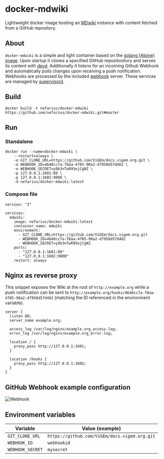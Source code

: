 # docker-mdwiki

Lightweight docker image hosting an [MDwiki](http://dynalon.github.io/mdwiki/#!index.md) instance with content fetched from a GitHub repository.

## About

`docker-mdwiki` is a simple and light container based on the [golang (Alpine) image](https://hub.docker.com/_/golang/). Upon startup it clones a specified GitHub repositository and serves its content with [devd](https://github.com/cortesi/devd). Additionally it listens for an incoming Github Webhook and automatically pulls changes upon receiving a push notification. Webhooks are processed by the included [webhook](https://github.com/adnanh/webhook) server. These services are managed by [supervisord](http://supervisord.org/).

## Build

```shell
docker build -t nefarius/docker-mdwiki https://github.com/nefarius/docker-mdwiki.git#master
```

## Run

### Standalone

```shell
docker run --name=docker-mdwiki \
    --restart=always \
    -e GIT_CLONE_URL=https://github.com/ViGEm/docs.vigem.org.git \
    -e WEBHOOK_ID=4648cc7a-f8aa-4705-90a2-d7958d57d462 \
    -e WEBHOOK_SECRET=y9b3nTwR95ejCgNZ \
    -p 127.0.0.1:1601:80 \
    -p 127.0.0.1:1602:9000 \
    -d nefarius/docker-mdwiki:latest
```

### Compose file

```docker-compose
version: "3"

services:
  mdwiki:
    image: nefarius/docker-mdwiki:latest
    container_name: mdwiki
    environment:
      - GIT_CLONE_URL=https://github.com/ViGEm/docs.vigem.org.git
      - WEBHOOK_ID=4648cc7a-f8aa-4705-90a2-d7958d57d462
      - WEBHOOK_SECRET=y9b3nTwR95ejCgNZ
    ports:
      - "127.0.0.1:1601:80"
      - "127.0.0.1:1602:9000"
    restart: always

```

## Nginx as reverse proxy

This snippet exposes the Wiki at the root of `http://example.org` while a push notification can be sent to `http://example.org/hooks/4648cc7a-f8aa-4705-90a2-d7958d57d462` (matching the ID referenced in the environment variable).

```
server {
  listen 80;
  server_name example.org;

  access_log /var/log/nginx/example.org_access.log;
  error_log /var/log/nginx/example.org_error.log;
  
  location / {
    proxy_pass http://127.0.0.1:1601;
  }

  location /hooks {
    proxy_pass http://127.0.0.1:1602;
  }
}
```

## GitHub Webhook example configuration

![Webhook](https://lssotw.am.files.1drv.com/y4mHRukV8maB7RQMoudcOLM5AydCv9LvszwvLYk-_zhItcnEwJ-KPVuzUx6iWbgNzg3o_4DMeUtc9_03lx7038KoDguY4Bl4jQu1qRYfAHwsZZXHVS8mT_-kfojAzf1B0CjpVPIkhapmNyNTooySHSWy2LRUt2wmvamaDpit56sXUBJup0LvDsdJSkrr1y5R7ad799dhbrviopbw3Bfupii5w?width=574&height=641&cropmode=none)

## Environment variables

Variable | Value (example)
--- | ---
`GIT_CLONE_URL` | `https://github.com/ViGEm/docs.vigem.org.git`
`WEBHOOK_ID` | `webhookid`
`WEBHOOK_SECRET` | `mysecret`
